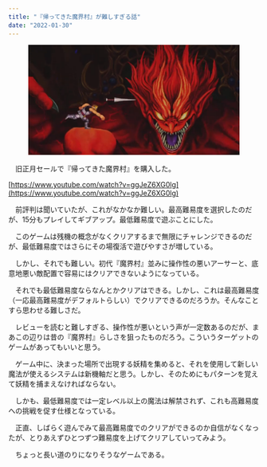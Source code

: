 ```yaml
---
title: "『帰ってきた魔界村』が難しすぎる話"
date: "2022-01-30"
---
```


<figure>

![](assets/n3ccd1ec4765e_d0c7405f5b600c9e360b1f9ccf8b1733.png)

</figure>

　旧正月セールで『帰ってきた魔界村』を購入した。

[https://www.youtube.com/watch?v=ggJeZ6XG0lg](https://www.youtube.com/watch?v=ggJeZ6XG0lg)

　前評判は聞いていたが、これがなかなか難しい。最高難易度を選択したのだが、15分もプレイしてギブアップ。最低難易度で遊ぶことにした。

　このゲームは残機の概念がなくクリアするまで無限にチャレンジできるのだが、最低難易度ではさらにその場復活で遊びやすさが増している。

　しかし、それでも難しい。初代『魔界村』並みに操作性の悪いアーサーと、底意地悪い敵配置で容易にはクリアできないようになっている。

　それでも最低難易度ならなんとかクリアはできる。しかし、これは最高難易度（一応最高難易度がデフォルトらしい）でクリアできるのだろうか。そんなことすら思わせる難しさだ。

　レビューを読むと難しすぎる、操作性が悪いという声が一定数あるのだが、まあこの辺りは昔の『魔界村』らしさを狙ったものだろう。こういうターゲットのゲームがあってもいいと思う。

　ゲーム中に、決まった場所で出現する妖精を集めると、それを使用して新しい魔法が使えるシステムは新機軸だと思う。しかし、そのためにもパターンを覚えて妖精を捕まえなければならない。

　しかも、最低難易度では一定レベル以上の魔法は解禁されず、これも高難易度への挑戦を促す仕様となっている。

　正直、しばらく遊んでみて最高難易度でのクリアができるのか自信がなくなったが、とりあえずひとつずつ難易度を上げてクリアしていってみよう。

　ちょっと長い道のりになりそうなゲームである。

